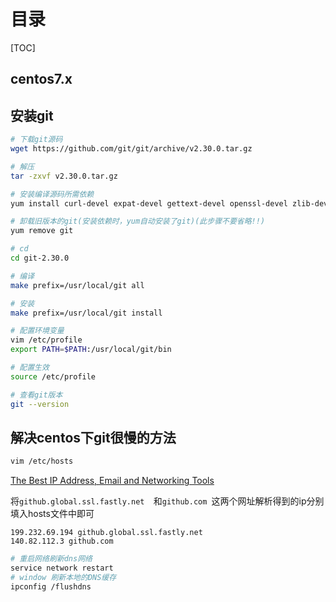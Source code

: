 # 目录

[TOC]

## centos7.x

## 安装git

 ```bash
# 下载git源码
wget https://github.com/git/git/archive/v2.30.0.tar.gz
 ```

```bash
# 解压
tar -zxvf v2.30.0.tar.gz
```

```bash
# 安装编译源码所需依赖
yum install curl-devel expat-devel gettext-devel openssl-devel zlib-devel gcc perl-ExtUtils-MakeMaker
```

```bash
# 卸载旧版本的git(安装依赖时，yum自动安装了git)(此步骤不要省略!!)
yum remove git
```

```bash
# cd
cd git-2.30.0
```

```bash
# 编译
make prefix=/usr/local/git all
```

```bash
# 安装
make prefix=/usr/local/git install
```

```bash
# 配置环境变量
vim /etc/profile
export PATH=$PATH:/usr/local/git/bin
```

```bash
# 配置生效
source /etc/profile
```

```bash
# 查看git版本
git --version
```

## 解决centos下git很慢的方法

```bash
vim /etc/hosts
```

[The Best IP Address, Email and Networking Tools](https://www.ipaddress.com)

将`github.global.ssl.fastly.net  `和`github.com `这两个网址解析得到的ip分别填入hosts文件中即可

```properties
199.232.69.194 github.global.ssl.fastly.net  
140.82.112.3 github.com 
```

```bash
# 重启网络刷新dns网络
service network restart
# window 刷新本地的DNS缓存 
ipconfig /flushdns
```

